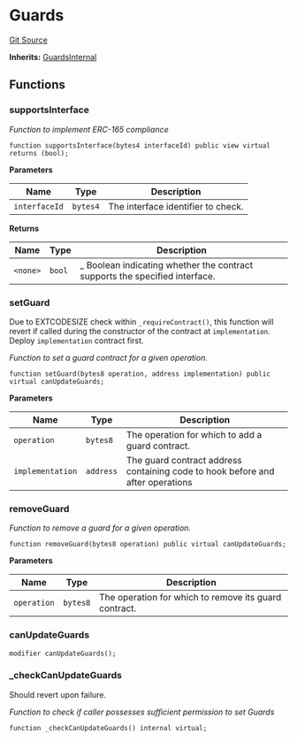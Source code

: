 # Guards
[Git Source](https://github.com/0xStation/0xrails/blob/491ae339f09853335dba9e897f46862d776d54b5/src/guard/Guards.sol)

**Inherits:**
[GuardsInternal](/src/guard/GuardsInternal.sol/abstract.GuardsInternal.md)


## Functions
### supportsInterface

*Function to implement ERC-165 compliance*


```solidity
function supportsInterface(bytes4 interfaceId) public view virtual returns (bool);
```
**Parameters**

|Name|Type|Description|
|----|----|-----------|
|`interfaceId`|`bytes4`|The interface identifier to check.|

**Returns**

|Name|Type|Description|
|----|----|-----------|
|`<none>`|`bool`|_ Boolean indicating whether the contract supports the specified interface.|


### setGuard

Due to EXTCODESIZE check within `_requireContract()`, this function will revert if called
during the constructor of the contract at `implementation`. Deploy `implementation` contract first.

*Function to set a guard contract for a given operation.*


```solidity
function setGuard(bytes8 operation, address implementation) public virtual canUpdateGuards;
```
**Parameters**

|Name|Type|Description|
|----|----|-----------|
|`operation`|`bytes8`|The operation for which to add a guard contract.|
|`implementation`|`address`|The guard contract address containing code to hook before and after operations|


### removeGuard

*Function to remove a guard for a given operation.*


```solidity
function removeGuard(bytes8 operation) public virtual canUpdateGuards;
```
**Parameters**

|Name|Type|Description|
|----|----|-----------|
|`operation`|`bytes8`|The operation for which to remove its guard contract.|


### canUpdateGuards


```solidity
modifier canUpdateGuards();
```

### _checkCanUpdateGuards

Should revert upon failure.

*Function to check if caller possesses sufficient permission to set Guards*


```solidity
function _checkCanUpdateGuards() internal virtual;
```

